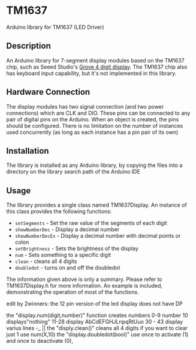 TM1637
======
Arduino library for TM1637 (LED Driver)


Description
-----------
An Arduino library for 7-segment display modules based on the TM1637 chip, such as Seeed Studio's [Grove 4 digit display](http://www.seeedstudio.com/depot/grove-4digit-display-p-1198.html). The TM1637 chip also has keyboard input capability, but it's not implemented in this library.

Hardware Connection
-------------------
The display modules has two signal connection (and two power connections) which are CLK and DIO. These pins can be connected to any pair of digital pins on the Arduino. When an object is created, the pins should be configured. There is no limitation on the number of instances used concurrently (as long as each instance has a pin pair of its own)

Installation
------------
The library is installed as any Arduino library, by copying the files into a directory on the library search path of the Arduino IDE

Usage
-----
The library provides a single class named TM1637Display. An instance of this class provides the following functions:

* `setSegments` - Set the raw value of the segments of each digit
* `showNumberDec` - Display a decimal number
* `showNumberDecEx` - Display a decimal number with decimal points or colon
* `setBrightness` - Sets the brightness of the display
* `num` - Sets something to a specific digit
* `clean` - cleans all 4 digits
* `doubledot` - turns on and off the doubledot

The information given above is only a summary. Please refer to TM1637Display.h for more information. An example is included, demonstrating the operation of most of the functions.


edit by 2winners:
the 12 pin version of the led display does not have DP

the "display.num(digit,number)" function creates numbers 0-9  number 10 displays"nothing" 11-28 display AbCdEFGHJLnpqRtUuo
30 - 43   display varius lines -_ ||
the "disply.clean()" cleans all 4 digits if you want to clear just 1 use num(X,10)
the "display.doubledot(bool)" use once to activate (1) and once to deactivate (0),
